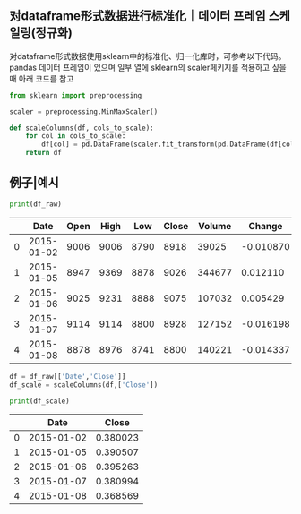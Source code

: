 对dataframe形式数据进行标准化｜데이터 프레임 스케일링(정규화)
---
对dataframe形式数据使用sklearn中的标准化、归一化库时，可参考以下代码。
<br>pandas 데이터 프레임이 있으며 일부 열에 sklearn의 scaler페키지를 적용하고 싶을 때 아래 코드를 참고 

```Python
from sklearn import preprocessing

scaler = preprocessing.MinMaxScaler()

def scaleColumns(df, cols_to_scale):
    for col in cols_to_scale:
        df[col] = pd.DataFrame(scaler.fit_transform(pd.DataFrame(df[col])),columns=[col])
    return df
```

例子|예시
---

```Python
print(df_raw)
```

|	  | Date | Open |	High | Low | Close | Volume |	Change |
| - | ---- | ---- | ---- | --- | ----- | ------ | ------ |
| 0	| 2015-01-02 | 9006 | 9006 | 8790 | 8918 | 39025	| -0.010870 |
| 1	| 2015-01-05 | 8947 | 9369 | 8878 | 9026 | 344677 | 0.012110 |
| 2	| 2015-01-06 | 9025 | 9231 | 8888 | 9075 | 107032 | 0.005429 |
| 3	| 2015-01-07 | 9114 | 9114 | 8800 | 8928 | 127152 | -0.016198 |
| 4	| 2015-01-08 | 8878 | 8976 | 8741 | 8800 | 140221 | -0.014337 |

```Python
df = df_raw[['Date','Close']]
df_scale = scaleColumns(df,['Close'])
```

```Python
print(df_scale)
```

|	  | Date | Close |
| - | ---- | ----- |
| 0	| 2015-01-02 | 0.380023 |
| 1	| 2015-01-05 | 0.390507 |
| 2	| 2015-01-06 | 0.395263 |
| 3	| 2015-01-07 | 0.380994 |
| 4	| 2015-01-08 | 0.368569 |
